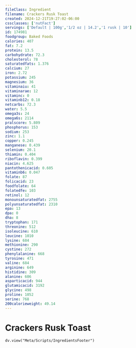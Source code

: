 ```yaml
---
fileClass: Ingredient
filename: Crackers Rusk Toast
created: 2024-12-21T19:27:02-06:00
cssclasses: ['nutFact']
servings: ['Default | 100g','1/2 oz | 14.2','1 rusk | 10']
id: 174981
foodgroup: Baked Foods
calories: 407
fat: 7.2
protein: 13.5
carbohydrate: 72.3
cholesterol: 78
saturatedfats: 1.376
calcium: 27
iron: 2.72
potassium: 245
magnesium: 36
vitaminaiu: 41
vitaminarae: 12
vitaminc: 0
vitaminb12: 0.18
netcarbs: 72.3
water: 5.5
omega3s: 24
omega6s: 2114
pralscore: 5.809
phosphorus: 153
sodium: 253
zinc: 1.1
copper: 0.245
manganese: 0.439
selenium: 20.1
thiamin: 0.404
riboflavin: 0.399
niacin: 4.625
pantothenicacid: 0.605
vitaminb6: 0.047
folate: 87
folicacid: 23
foodfolate: 64
folatedfe: 103
retinol: 12
monounsaturatedfat: 2755
polyunsaturatedfat: 2310
epa: 13
dpa: 0
dha: 8
tryptophan: 171
threonine: 512
isoleucine: 610
leucine: 1010
lysine: 684
methionine: 290
cystine: 272
phenylalanine: 668
tyrosine: 471
valine: 684
arginine: 649
histidine: 309
alanine: 606
asparticacid: 944
glutamicacid: 3192
glycine: 498
proline: 1052
serine: 768
200calorieweight: 49.14
---
```


# Crackers Rusk Toast

```dataviewjs
dv.view("Meta/Scripts/IngredientsFooter")
```